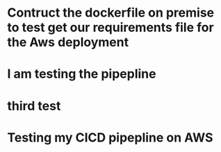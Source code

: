 # Contruct the dockerfile on premise to test get our requirements file for the Aws deployment
# I am testing the pipepline 
# third test

# Testing my CICD pipepline on AWS
